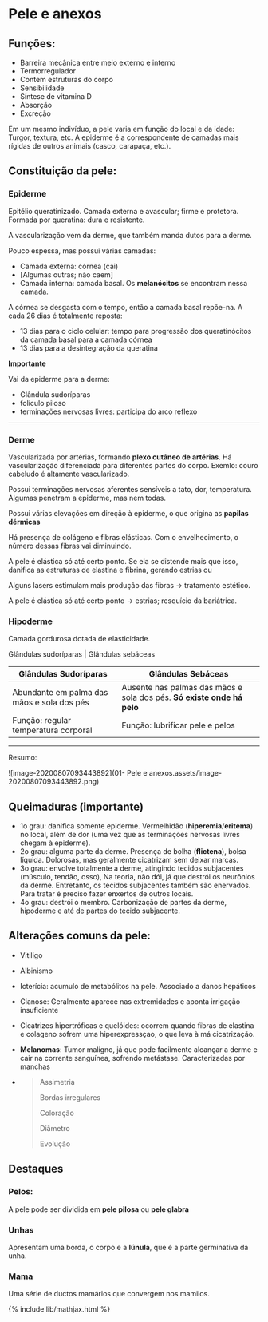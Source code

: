 # Pele e anexos

## Funções:

- Barreira mecânica entre meio externo e interno
- Termorregulador
- Contem estruturas do corpo
- Sensibilidade
- Síntese de vitamina D
- Absorção
- Excreção

Em um mesmo indivíduo, a pele varia em função do local e da idade: Turgor, textura, etc.
A epiderme é a correspondente de camadas mais rígidas de outros animais (casco, carapaça, etc.).


## Constituição da pele:

### Epiderme

Epitélio queratinizado. Camada externa e avascular; firme e protetora. Formada por queratina: dura e resistente.

A vascularização vem da derme, que também manda dutos para a derme.

Pouco espessa, mas possui várias camadas:

- Camada externa: córnea (cai)
- [Algumas outras; não caem]
- Camada interna: camada basal. Os **melanócitos** se encontram nessa camada.

A córnea se desgasta com o tempo, então a camada basal repõe-na. A cada 26 dias é totalmente reposta:

- 13 dias para o ciclo celular: tempo para progressão dos queratinócitos da camada basal para a camada córnea
- 13 dias para a desintegração da queratina

**Importante**

Vai da epiderme para a derme:

* Glândula sudoríparas
* folículo piloso
* terminações nervosas livres: participa do arco reflexo

-----



### Derme

Vascularizada por artérias, formando **plexo cutâneo de artérias**. Há vascularização diferenciada para diferentes partes do corpo. Exemlo: couro cabeludo é altamente vascularizado.

Possui terminações nervosas aferentes sensíveis a tato, dor, temperatura. Algumas penetram a epiderme, mas nem todas.

Possui várias elevações em direção à epiderme, o que origina as **papilas dérmicas**

Há presença de colágeno e fibras elásticas. Com o envelhecimento, o número dessas fibras vai diminuindo.

A pele é elástica só até certo ponto. Se ela se distende mais que isso, danifica as estruturas de elastina e fibrina, gerando estrias ou 

Alguns lasers estimulam mais produção das fibras -> tratamento estético.

A pele é elástica só até certo ponto -> estrias; resquício da bariátrica.

### Hipoderme

Camada gordurosa dotada de elasticidade.

Glândulas sudoríparas | Glândulas sebáceas

| Glândulas Sudoríparas                      | Glândulas Sebáceas                                           |
| ------------------------------------------ | ------------------------------------------------------------ |
| Abundante em palma das mãos e sola dos pés | Ausente nas palmas das mãos e sola dos pés. **Só existe onde há pelo** |
| Função: regular temperatura corporal       | Função: lubrificar pele e pelos                              |

----

Resumo:

![image-20200807093443892](01- Pele e anexos.assets/image-20200807093443892.png)

## Queimaduras (importante)

- 1o grau: danifica somente epiderme. Vermelhidão (**hiperemia**/**eritema**) no local, além de dor (uma vez que as terminações nervosas livres chegam à epiderme).
- 2o grau: alguma parte da derme. Presença de bolha (**flictena**), bolsa líquida. Dolorosas, mas geralmente cicatrizam sem deixar marcas.
- 3o grau: envolve totalmente a derme, atingindo tecidos subjacentes (músculo, tendão, osso), Na teoria, não dói, já que destrói os neurônios da derme. Entretanto, os tecidos subjacentes também são enervados. Para tratar é preciso fazer enxertos de outros locais.
- 4o grau: destrói o membro. Carbonização de partes da derme, hipoderme e até de partes do tecido subjacente.

## Alterações comuns da pele:

* Vitiligo

* Albinismo

* Icterícia: acumulo de metabólitos na pele. Associado a danos hepáticos

* Cianose: Geralmente aparece nas extremidades e aponta irrigação insuficiente 

* Cicatrizes hipertróficas e quelóides: ocorrem quando fibras de elastina e colageno sofrem uma hiperexpressçao, o que leva à má cicatrização.

* **Melanomas**: Tumor malígno, já que pode facilmente alcançar a derme e cair na corrente sanguínea, sofrendo metástase. Caracterizadas por manchas 

* > Assimetria
  >
  > Bordas irregulares
  >
  > Coloração 
  >
  > Diâmetro
  >
  > Evolução

## Destaques

### Pelos:

A pele pode ser dividida em **pele pilosa** ou **pele glabra**

### Unhas

Apresentam uma borda, o corpo e a **lúnula**, que é a parte germinativa da unha.

### Mama

Uma série de ductos mamários que convergem nos mamilos. 

{% include lib/mathjax.html %}
